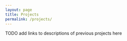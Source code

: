 ```yaml
---
layout: page
title: Projects
permalink: /projects/
---
```


TODO add links to descriptions of previous projects here